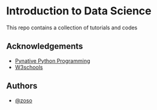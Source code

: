 # Introduction to Data Science

This repo contains a collection of tutorials and codes


## Acknowledgements

 - [Pynative Python Programming](https://pynative.com/python-numpy-exercise/)
 - [W3schools](https://www.w3schools.com/python/numpy/numpy_array_filter.asp)
## Authors

- [@zoso](https://github.com/gobbbet)
